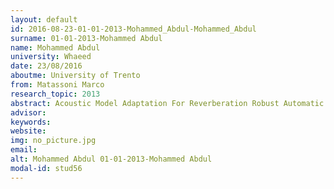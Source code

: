 ```yaml
---
layout: default 
id: 2016-08-23-01-01-2013-Mohammed_Abdul-Mohammed_Abdul
surname: 01-01-2013-Mohammed Abdul
name: Mohammed Abdul
university: Whaeed
date: 23/08/2016
aboutme: University of Trento
from: Matassoni Marco
research_topic: 2013
abstract: Acoustic Model Adaptation For Reverberation Robust Automatic Speech Recognition
advisor: 
keywords: 
website: 
img: no_picture.jpg
email: 
alt: Mohammed Abdul 01-01-2013-Mohammed Abdul
modal-id: stud56
---
```

